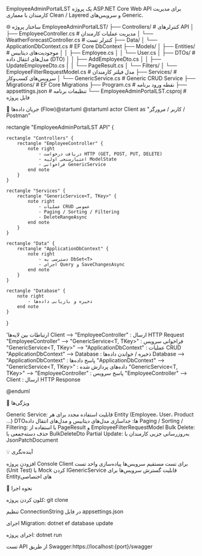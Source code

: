 EmployeeAdminPortalLST
یک پروژه ASP.NET Core Web API برای مدیریت کارمندان با معماری Clean / Layered و سرویس‌های Generic.

🌐 ساختار پروژه
EmployeeAdminPortalLST/
├── Controllers/                    # کنترلرهای API
│   ├── EmployeeController.cs       # مدیریت عملیات کارمندان
│   └── WeatherForecastController.cs # کنترلر تست
├── Data/
│   └── ApplicationDbContext.cs     # EF Core DbContext
├── Models/
│   ├── Entities/                   # موجودیت‌های دیتابیس
│   │   ├── Employee.cs
│   │   └── User.cs
│   ├── DTOs/                       # مدل‌های انتقال داده (DTO)
│   │   ├── AddEmployeeDto.cs
│   │   ├── UpdateEmployeeDto.cs
│   │   └── PageResult.cs
│   └── Filters/
│       └── EmployeeFilterRequestModel.cs # مدل فیلتر کارمندان
├── Services/                       # سرویس‌های کسب‌وکار
│   └── GenericService.cs           # Generic CRUD Service
├── Migrations/                     # EF Core Migrations
├── Program.cs                      # نقطه ورود برنامه
├── appsettings.json                # تنظیمات برنامه
└── EmployeeAdminPortalLST.csproj   # فایل پروژه


🔁 جریان داده‌ها (Flow)@startuml
@startuml
actor Client as "کاربر / مرورگر / Postman"

rectangle "EmployeeAdminPortalLST API" {
    
    rectangle "Controllers" {
        rectangle "EmployeeController" {
            note right
                - دریافت درخواست HTTP (GET, POST, PUT, DELETE)
                - اعتبارسنجی اولیه ModelState
                - فراخوانی GenericService
            end note
        }
    }

    rectangle "Services" {
        rectangle "GenericService<T, TKey>" {
            note right
                - عملیات CRUD عمومی
                - Paging / Sorting / Filtering
                - DeleteRangeAsync
            end note
        }
    }

    rectangle "Data" {
        rectangle "ApplicationDbContext" {
            note right
                - دسترسی به DbSet<T>
                - اجرای Query و SaveChangesAsync
            end note
        }
    }

    rectangle "Database" {
        note right
            - ذخیره و بازیابی داده‌ها
        end note
    }

}

'ارتباطات بین لایه‌ها
Client --> "EmployeeController" : ارسال HTTP Request
"EmployeeController" --> "GenericService<T, TKey>" : فراخوانی سرویس
"GenericService<T, TKey>" --> "ApplicationDbContext" : عملیات CRUD
"ApplicationDbContext" --> Database : ذخیره / خواندن داده‌ها
Database --> "ApplicationDbContext" : پاسخ داده‌ها
"ApplicationDbContext" --> "GenericService<T, TKey>" : داده‌های پردازش شده
"GenericService<T, TKey>" --> "EmployeeController" : پاسخ سرویس
"EmployeeController" --> Client : ارسال HTTP Response

@enduml

🔹 ویژگی‌ها

Generic Service: قابلیت استفاده مجدد برای هر Entity (Employee، User، Product ...)
DTOها: جداسازی مدل‌های دیتابیس و مدل‌های انتقال داده
Paging / Sorting / Filtering: با استفاده از PageResult<T> و EmployeeFilterRequestModel
Bulk Delete: حذف دسته‌جمعی با BulkDeleteDto
Partial Update: به‌روزرسانی جزیی کارمندان با JsonPatchDocument


💡 آینده‌نگری

افزودن پروژه Console Client برای تست مستقیم سرویس‌ها
پیاده‌سازی واحد تست (Unit Test) با Mock کردن IGenericService
قابلیت گسترش سرویس‌ها برای Entityهای اختصاصی


📌 نحوه اجرا

کلون کردن پروژه:
git clone <repository-url>


تنظیم ConnectionString در فایل appsettings.json

اجرای Migration:
dotnet ef database update


اجرای پروژه:
dotnet run


تست API از طریق Swagger:https://localhost:{port}/swagger

